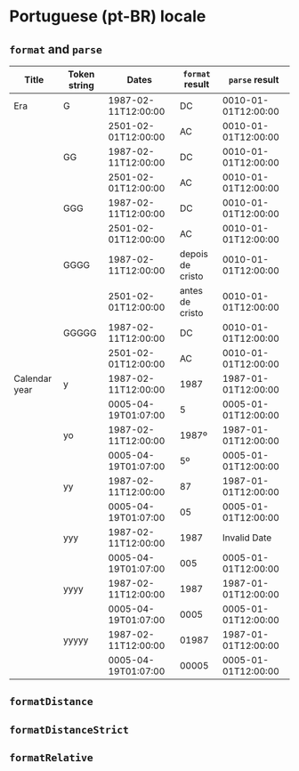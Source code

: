 # Portuguese (pt-BR) locale

## `format` and `parse`

| Title | Token string | Dates | `format` result | `parse` result |
|-------|--------------|-------|-------------------|------------------|
| Era | G | 1987-02-11T12:00:00 | DC | 0010-01-01T12:00:00 |
| | | 2501-02-01T12:00:00 | AC | 0010-01-01T12:00:00 |
| | GG | 1987-02-11T12:00:00 | DC | 0010-01-01T12:00:00 |
| | | 2501-02-01T12:00:00 | AC | 0010-01-01T12:00:00 |
| | GGG | 1987-02-11T12:00:00 | DC | 0010-01-01T12:00:00 |
| | | 2501-02-01T12:00:00 | AC | 0010-01-01T12:00:00 |
| | GGGG | 1987-02-11T12:00:00 | depois de cristo | 0010-01-01T12:00:00 |
| | | 2501-02-01T12:00:00 | antes de cristo | 0010-01-01T12:00:00 |
| | GGGGG | 1987-02-11T12:00:00 | DC | 0010-01-01T12:00:00 |
| | | 2501-02-01T12:00:00 | AC | 0010-01-01T12:00:00 |
| Calendar year | y | 1987-02-11T12:00:00 | 1987 | 1987-01-01T12:00:00 |
| | | 0005-04-19T01:07:00 | 5 | 0005-01-01T12:00:00 |
| | yo | 1987-02-11T12:00:00 | 1987º | 1987-01-01T12:00:00 |
| | | 0005-04-19T01:07:00 | 5º | 0005-01-01T12:00:00 |
| | yy | 1987-02-11T12:00:00 | 87 | 1987-01-01T12:00:00 |
| | | 0005-04-19T01:07:00 | 05 | 0005-01-01T12:00:00 |
| | yyy | 1987-02-11T12:00:00 | 1987 | Invalid Date |
| | | 0005-04-19T01:07:00 | 005 | 0005-01-01T12:00:00 |
| | yyyy | 1987-02-11T12:00:00 | 1987 | 1987-01-01T12:00:00 |
| | | 0005-04-19T01:07:00 | 0005 | 0005-01-01T12:00:00 |
| | yyyyy | 1987-02-11T12:00:00 | 01987 | 1987-01-01T12:00:00 |
| | | 0005-04-19T01:07:00 | 00005 | 0005-01-01T12:00:00 |

## `formatDistance`

## `formatDistanceStrict`

## `formatRelative`

